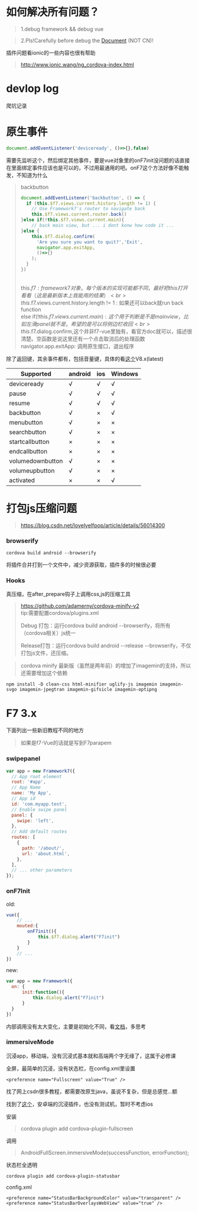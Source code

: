 # 如何解决所有问题？
> 1.debug framework && debug vue

> 2.Pls!Carefully before debug the [Document](https://framework7.io/docs/) (NOT CN)!

插件问题看ionic的一些内容也很有帮助

> http://www.ionic.wang/ng_cordova-index.html

# devlop log
爬坑记录

# 原生事件

```javascript
document.addEventListener('deviceready', ()=>{},false)
```

需要先监听这个，然后绑定其他事件，要是vue对象里的onF7init没问题的话直接在里面绑定事件应该也是可以的，不过用最通用的吧。onF7这个方法好像不能触发，不知道为什么

> backbutton
>
> ```javascript
> document.addEventListener('backbutton', () => {
>   if (this.$f7.views.current.history.length != 1) {
>     // Use Framework7's router to navigate back
>     this.$f7.views.current.router.back()
> }else if(!this.$f7.views.current.main){
>     // back main view, but ... i dont konw how code it ...
> }else {
>     this.$f7.dialog.confirm(
>       'Are you sure you want to quit?','Exit',
>       navigator.app.exitApp,
>       ()=>{}
>     );
>   }
> })
> ```
>
> <br>this.$f7
> : framework7 对象，每个版本的实现可能都不同，最好把this打开看看（这是最新版本上我能用的结果）
> <br>this.$f7.views.current.history.length != 1
> : 如果还可以back就run back function
> <br>else if(!this.$f7.views.current.main) :
> 这个用于判断是不是main view，比如左滑panel就不是，希望的是可以将侧边栏收回
> <br>this.$f7.dialog.confirm,这个并非f7-vue里独有，看官方doc就可以，描述很清楚。空函数是说这里还有一个点击取消后的处理函数
> <br>navigator.app.exitApp: 调用原生接口，退出程序

除了返回键，其余事件都有，包括音量键，具体的看[这个](https://cordova.apache.org/docs/en/8.x/cordova/events/events.html)V8.x(latest)

| Supported        | android | ios | Windows |
| ---------------- | ------- | --- | ------- |
| deviceready      | √       | √   | √       |
| pause            | √       | √   | √       |
| resume           | √       | √   | √       |
| backbutton       | √       | ×   | √       |
| menubutton       | √       | ×   | ×       |
| searchbutton     | √       | ×   | ×       |
| startcallbutton  | ×       | ×   | ×       |
| endcallbutton    | ×       | ×   | ×       |
| volumedownbutton | √       | ×   | ×       |
| volumeupbutton   | √       | ×   | ×       |
| activated        | ×       | ×   | √       |

# 打包js压缩问题

> <https://blog.csdn.net/lovelyelfpop/article/details/56014300>

### browserify

    cordova build android --browserify

将插件合并打到一个文件中，减少资源获取，插件多的时候很必要

### Hooks

真压缩，在after_prepare钩子上调用css,js的压缩工具

> <https://github.com/adamerny/cordova-minify-v2>
> <br>tip:需要配置cordova/plugins.xml
>
> Debug 打包：运行cordova build android --browserify，将所有（cordova相关）js统一
>
> Release打包：运行cordova build android --release --browserify，不仅打包js文件，还压缩。

> cordova minify 最新版（虽然是两年前）的增加了imagemin的支持，所以还需要增加这个依赖

```
npm install -D clean-css html-minifier uglify-js imagemin imagemin-svgo imagemin-jpegtran imagemin-gifsicle imagemin-optipng
```

# F7 3.x

下面列出一些新旧教程不同的地方
> 如果是f7-Vue的话就是写到F7parapem

### swipepanel

```javascript
var app = new Framework7({
  // App root element
  root: '#app',
  // App Name
  name: 'My App',
  // App id
  id: 'com.myapp.test',
  // Enable swipe panel
  panel: {
    swipe: 'left',
  },
  // Add default routes
  routes: [
    {
      path: '/about/',
      url: 'about.html',
    },
  ],
  // ... other parameters
});
```

### onF7Init
old:
```javascript
vue({
    // ...
    mouted:{
        onF7init(){
            this.$f7.dialog.alert("F7init")
        }
    }
    // ...
})
```
new:
```javascript
var app = new Framework({
  on: {
      init:function(){
          this.dialog.alert("F7init")
      }
  }
})
```

内部调用没有太大变化，主要是初始化不同，看[文档](https://framework7.io/docs/app.html#app-parameters)，多思考

### immersiveMode
沉浸app，移动端，没有沉浸式基本就和高端两个字无缘了，这属于必修课

全屏，最简单的沉浸，没有状态栏，在config.xml里设置
```
<preference name="Fullscreen" value="True" />
```
找了网上csdn很多教程，都需要改原生java，虽说不复杂，但是总感觉...额

找到了[这个](https://github.com/mesmotronic/cordova-plugin-fullscreen)，安卓端的沉浸插件，也没有测试机，暂时不考虑ios

安装
> cordova plugin add cordova-plugin-fullscreen

调用
> AndroidFullScreen.immersiveMode(successFunction, errorFunction);

状态栏全透明
```
cordova plugin add cordova-plugin-statusbar
```
config.xml
```
<preference name="StatusBarBackgroundColor" value="transparent" />
<preference name="StatusBarOverlaysWebView" value="true" />
```
